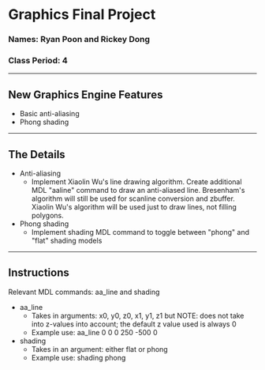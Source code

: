 # Graphics Final Project
### Names: Ryan Poon and Rickey Dong
### Class Period: 4
---
## New Graphics Engine Features
- Basic anti-aliasing
- Phong shading

---
## The Details
- Anti-aliasing
    - Implement Xiaolin Wu's line drawing algorithm. Create additional MDL "aaline" command to draw an anti-aliased line. Bresenham's algorithm will still be used for scanline conversion and zbuffer. Xiaolin Wu's algorithm will be used just to draw lines, not filling polygons.
- Phong shading
    - Implement shading MDL command to toggle between "phong" and "flat" shading models
---
## Instructions
Relevant MDL commands: aa_line and shading
- aa_line
    - Takes in arguments: x0, y0, z0, x1, y1, z1 but NOTE: does not take into z-values into account; the default z value used is always 0
    - Example use: aa_line 0 0 0 250 -500 0
- shading
    - Takes in an argument: either flat or phong
    - Example use: shading phong
